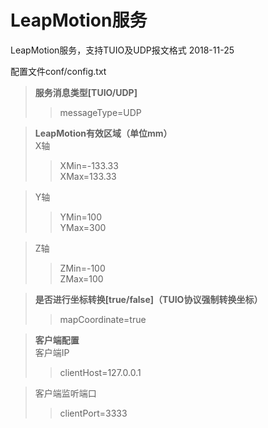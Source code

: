 # LeapMotion服务

LeapMotion服务，支持TUIO及UDP报文格式
2018-11-25
   
配置文件conf/config.txt
>**服务消息类型[TUIO/UDP]**  
>>messageType=UDP

>**LeapMotion有效区域（单位mm）**  
>X轴  
>>XMin=-133.33  
>>XMax=133.33

>Y轴
>>YMin=100  
>>YMax=300 

>Z轴
>>ZMin=-100  
>>ZMax=100

>**是否进行坐标转换[true/false]（TUIO协议强制转换坐标）**   
>>mapCoordinate=true


>**客户端配置**  
>客户端IP
>>clientHost=127.0.0.1  

>客户端监听端口  
>>clientPort=3333  